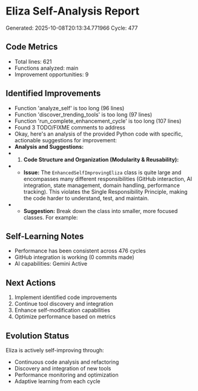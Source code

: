 # Eliza Self-Analysis Report
Generated: 2025-10-08T20:13:34.771966
Cycle: 477

## Code Metrics
- Total lines: 621
- Functions analyzed: main
- Improvement opportunities: 9

## Identified Improvements
- Function 'analyze_self' is too long (96 lines)
- Function 'discover_trending_tools' is too long (97 lines)
- Function 'run_complete_enhancement_cycle' is too long (107 lines)
- Found 3 TODO/FIXME comments to address
- Okay, here's an analysis of the provided Python code with specific, actionable suggestions for improvement:
- **Analysis and Suggestions:**
- 1.  **Code Structure and Organization (Modularity & Reusability):**
- *   **Issue:** The `EnhancedSelfImprovingEliza` class is quite large and encompasses many different responsibilities (GitHub interaction, AI integration, state management, domain handling, performance tracking). This violates the Single Responsibility Principle, making the code harder to understand, test, and maintain.
- *   **Suggestion:**  Break down the class into smaller, more focused classes.  For example:

## Self-Learning Notes
- Performance has been consistent across 476 cycles
- GitHub integration is working (0 commits made)
- AI capabilities: Gemini Active

## Next Actions
1. Implement identified code improvements
2. Continue tool discovery and integration
3. Enhance self-modification capabilities
4. Optimize performance based on metrics

## Evolution Status
Eliza is actively self-improving through:
- Continuous code analysis and refactoring
- Discovery and integration of new tools
- Performance monitoring and optimization
- Adaptive learning from each cycle
